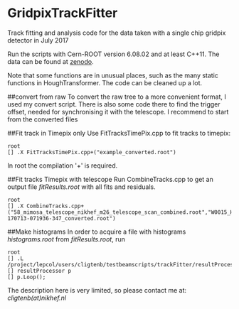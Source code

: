 # GridpixTrackFitter
Track fitting and analysis code for the data taken with a single chip gridpix detector in July 2017

Run the scripts with Cern-ROOT version 6.08.02 and at least C++11. The data can be found at [zenodo](https://doi.org/10.5281/zenodo.1251806).


Note that some functions are in unusual places, such as the many static functions in HoughTransformer. The code can be cleaned up a lot.

##convert from raw
To convert the raw tree to a more convenient format, I used my convert script. There is also some code there to find the trigger offset, needed for synchronising it with the telescope. I recommend to start from the converted files

##Fit track in Timepix only
Use FitTracksTimePix.cpp to fit tracks to timepix: 

	root
	[] .X FitTracksTimePix.cpp+("example_converted.root") 

In root the compilation '+' is required.

##Fit tracks Timepix with telescope
Run CombineTracks.cpp to get an output file *fitResults.root* with all fits and residuals.

	root
	[] .X CombineTracks.cpp+("58_mimosa_telescope_nikhef_m26_telescope_scan_combined.root","W0015_H04-170713-071936-347_converted.root")

##Make histograms
In order to acquire a file with histograms *histograms.root* from *fitResults.root*, run 

	root
	[] .L /project/lepcol/users/cligtenb/testbeamscripts/trackFitter/resultProcessor.cpp+
	[] resultProcessor p
	[] p.Loop();



The description here is very limited, so please contact me at: *cligtenb(at)nikhef.nl*
